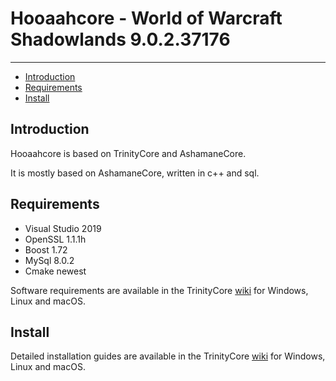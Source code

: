 # Hooaahcore - World of Warcraft Shadowlands 9.0.2.37176


--------------

* [Introduction](#introduction)
* [Requirements](#requirements)
* [Install](#install)



## Introduction

Hooaahcore is based on TrinityCore and AshamaneCore.

It is mostly based on AshamaneCore, written in c++ and sql.



## Requirements

* Visual Studio 2019
* OpenSSL 1.1.1h
* Boost 1.72
* MySql 8.0.2
* Cmake newest 

Software requirements are available in the TrinityCore [wiki](https://www.trinitycore.info/display/tc/Requirements) for
Windows, Linux and macOS.



## Install

Detailed installation guides are available in the TrinityCore [wiki](https://www.trinitycore.info/display/tc/Installation+Guide) for
Windows, Linux and macOS.








